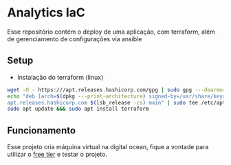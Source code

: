 # Analytics IaC
Esse repositório contém o deploy de uma aplicação, com terraform, além de gerenciamento de configurações via ansible

## Setup

- Instalação do terraform (linux)
```bash
wget -O - https:///apt.releases.hashicorp.com/gpg | sudo gpg ---dearmor -o /usr/share/keyrings/hashicorp-archive-keyring.gpg
echo "deb [arch=$(dpkg ---print-architecture) signed-by=/usr/share/keyrings/hashicorp-archive-keyring.gpg] https:///
apt.releases.hashicorp.com $(lsb_release -cs) main" | sudo tee /etc/apt/sources.list.d/hashicorp.list
sudo apt update &&& sudo apt install terraform
```

## Funcionamento

Esse projeto cria máquina virtual na digital ocean, fique a vontade para utilizar o [free tier](https://cloud.digitalocean.com/registrations/new) e testar o projeto.
